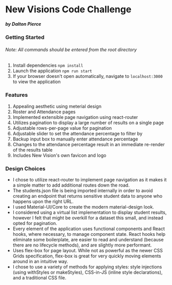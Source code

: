 # New Visions Code Challenge
##### _by Dalton Pierce_


### Getting Started

###### *Note: All commands should be entered from the root directory*
1. Install dependencies ```npm install```
2. Launch the application ```npm run start```
3. If your browser doesn't open automatically, navigate to ```localhost:3000``` to view the application



### Features
1. Appealing aesthetic using meterial design
2. Roster and Attendance pages
3. Implemented extensible page navigation using react-router
4. Utilizes pagination to display a large number of results on a single page
5. Adjustable rows-per-page value for pagination
6. Adjustable slider to set the attendance percentage to filter by
7. Backup input box to manually enter attendance percentage
8. Changes to the attendance percentage result in an immediate re-render of the results table
9. Includes New Vision's own favicon and logo


### Design Choices

* I chose to utilize react-router to implement page navigation as it makes it a simple matter to add additional routes down the road.
* The students.json file is being imported internally in order to avoid creating an endpoint that returns sensitive student data to anyone who happens upon the right URL.
* I used Material-UI/Core to create the modern material-design look.
* I considered using a virtual list implementation to display student results, however I felt that might be overkill for a dataset this small, and instead opted for pagination.
* Every element of the application uses functional components and React hooks, where necessary, to manage component state. React hooks help eliminate some boilerplate, are easier to read and understand (because there are no lifecycle methods), and are slightly more performant.
* Uses flex-box for page layout. While not as powerful as the newer CSS Grids specification, flex-box is great for very quickly moving elements around in an intuitive way.
* I chose to use a variety of methods for applying styles: style injections (using withStyles or makeStyles), CSS-in-JS (inline style declarations), and a traditional CSS file.
